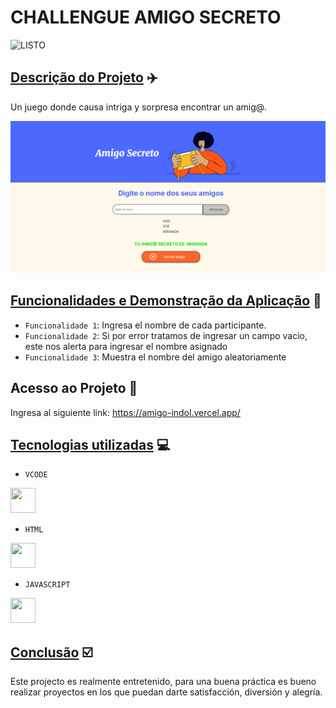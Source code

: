 <h1>CHALLENGUE AMIGO SECRETO</h1>

![LISTO](http://img.shields.io/static/v1?label=STATUS&message=%20LISTO&color=GREEN&style=for-the-badge)


## [Descrição do Projeto](#descrição-do-projeto) ✈️

Un juego donde causa intriga y sorpresa encontrar un amig@.

![AmigoSecreto](https://github.com/AnaFzCz/challenge-amigo-secreto/blob/main/ChallengueAmigoSecreto.png)

## [Funcionalidades e Demonstração da Aplicação](#tecnologias-utilizadas) 🔨

- `Funcionalidade 1`: Ingresa el nombre de cada participante.
- `Funcionalidade 2`: Si por error tratamos de ingresar un campo vacio, este nos alerta para ingresar el nombre asignado
- `Funcionalidade 3`: Muestra el nombre del amigo aleatoriamente

## Acesso ao Projeto 🚪

  Ingresa al siguiente link: https://amigo-indol.vercel.app/

  
## [Tecnologias utilizadas](#tecnologias-utilizadas) 💻

- ``VCODE``
  
<img src="https://cdn.jsdelivr.net/gh/devicons/devicon@latest/icons/vscode/vscode-original.svg" width="40" height="40"/>
          
- ``HTML``
  
<img src="https://cdn.jsdelivr.net/gh/devicons/devicon@latest/icons/html5/html5-original-wordmark.svg" width="40" height="40" />
          
- ``JAVASCRIPT``

<img src="https://cdn.jsdelivr.net/gh/devicons/devicon@latest/icons/javascript/javascript-original.svg" width="40" height="40" />
          

## [Conclusão](#conclusão)  ☑️

Este projecto es realmente entretenido, para una buena práctica es bueno realizar proyectos en los que puedan darte satisfacción, diversión y alegría.

